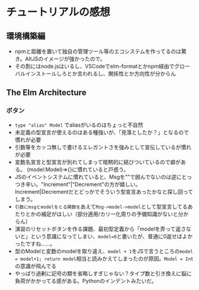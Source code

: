 # チュートリアルの感想

## 環境構築編
- npmと距離を置いて独自の管理ツール等のエコシステムを作ってるのは驚き。AltJSのイメージが強かったので。
- その割にはnode.jsはいるし、VSCodeでelm-formatとかnpm経由でグローバルインストールしろとか言われるし、関係性とか方向性が分からん

## The Elm Architecture
### ボタン
- ```type "alias" Model``` でaliasがいるのはちょっと不自然
- 未定義の型宣言が使えるのはある種強いが、「見落としたか？」となるので慣れが必要
- 引数等をカッコ無しで書けるエレガントさを強みとして宣伝しているが慣れが必要
- 変数名宣言と型宣言が別れてしまって暗黙的に結びついているので癖がある。
(model:Model)=>{}に慣れていると戸惑う。
- JSのイベントシステムに慣れていると、Msgを""で囲んでないのは逆にとっつき辛い。"Increment"|"Decrement"の方が嬉しい。Increment|Decrementだとどっかでそういう型宣言あったかなと探し回ってしまう。
- ```引数にmsgとmodelをとる関数を```あえて```Msg->model->model```として型宣言してるあたりとかの補足がほしい（部分適用/カリー化周りの予備知識がないと分からん）
- 演習のリセットボタンを作る課題、最初型定義から「modelを弄って返さないと」という意識になってしまい、```model=0```と書いたが、普通に0返せばよかったですね……。
- 型のModelと変数のmodelを取り違え、```model + 1```をJSで言うところの```model = model+1; return model```相当と読みかえてしまったのが原因。```Model = Int```の意識が飛んでる
- やっぱり過剰に記号の類を省略しすぎじゃない？タイプ数と引き換えに脳に負荷がかかってる感がある。Pythonのインデントみたいだ。
